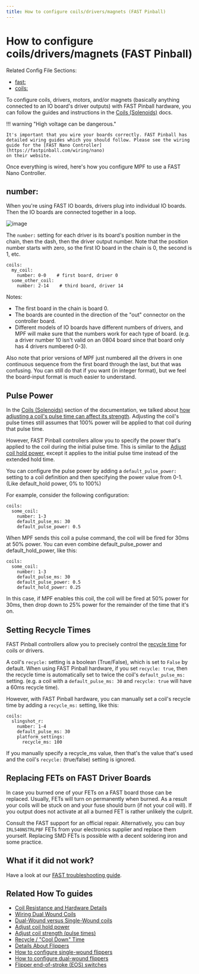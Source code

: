 ```yaml
---
title: How to configure coils/drivers/magnets (FAST Pinball)
---
```


# How to configure coils/drivers/magnets (FAST Pinball)


Related Config File Sections:

* [fast:](../../config/fast.md)
* [coils:](../../config/coils.md)

To configure coils, drivers, motors, and/or magnets (basically anything
connected to an IO board's driver outputs) with FAST Pinball hardware,
you can follow the guides and instructions in the
[Coils (Solenoids)](../../mechs/coils/index.md) docs.

!!! warning "High voltage can be dangerous."

    It's important that you wire your boards correctly. FAST Pinball has
    detailed wiring guides which you should follow. Please see the wiring
    guide for the [FAST Nano Controller](https://fastpinball.com/wiring/nano)
    on their website.

Once everything is wired, here's how you configure MPF to use a FAST
Nano Controller.

## number:

When you're using FAST IO boards, drivers plug into individual IO
boards. Then the IO boards are connected together in a loop.

![image](../images/fast-io-3208.png)

The `number:` setting for each driver is its board's position number in
the chain, then the dash, then the driver output number. Note that the
position number starts with zero, so the first IO board in the chain is
0, the second is 1, etc.

``` mpf-config
coils:
  my_coil:
    number: 0-0    # first board, driver 0
  some_other_coil:
    number: 2-14    # third board, driver 14
```

Notes:

* The first board in the chain is board 0.
* The boards are counted in the direction of the "out" connector
    on the controller board.
* Different models of IO boards have different numbers of drivers,
    and MPF will make sure that the numbers work for each type of
    board. (e.g. a driver number 10 isn't valid on an 0804 board
    since that board only has 4 drivers numbered 0-3).

Also note that prior versions of MPF just numbered all the drivers in
one continuous sequence from the first board through the last, but that
was confusing. You can still do that if you want (in integer format),
but we feel the board-input format is much easier to understand.

## Pulse Power

In the [Coils (Solenoids)](../../mechs/coils/index.md) section of the
documentation, we talked about
[how adjusting a coil's pulse time can affect its strength](../../mechs/coils/pulse_power.md). Adjusting the coil's pulse times still assumes that 100%
power will be applied to that coil during that pulse time.

However, FAST Pinball controllers allow you to specify the power that's
applied to the coil during the initial pulse time. This is similar to
the [Adjust coil hold power](../../mechs/coils/hold_power.md), except it
applies to the initial pulse time instead of the extended hold time.

You can configure the pulse power by adding a `default_pulse_power:`
setting to a coil definition and then specifying the power value from
0-1. (Like default_hold power, 0% to 100%)

For example, consider the following configuration:

``` mpf-config
coils:
  some_coil:
    number: 1-3
    default_pulse_ms: 30
    default_pulse_power: 0.5
```

When MPF sends this coil a pulse command, the coil will be fired for
30ms at 50% power. You can even combine default_pulse_power and
default_hold_power, like this:

``` mpf-config
coils:
  some_coil:
    number: 1-3
    default_pulse_ms: 30
    default_pulse_power: 0.5
    default_hold_power: 0.25
```

In this case, if MPF enables this coil, the coil will be fired at 50%
power for 30ms, then drop down to 25% power for the remainder of the
time that it's on.

## Setting Recycle Times

FAST Pinball controllers allow you to precisely control the
[recycle time](../../mechs/coils/recycle.md) for
coils or drivers.

A coil's `recycle:` setting is a boolean (True/False), which is set to
`False` by default. When using FAST Pinball hardware, if you set
`recycle: true`, then the recycle time is automatically set to twice the
coil's `default_pulse_ms:` setting. (e.g. a coil with a
`default_pulse_ms: 30` and `recycle: true` will have a 60ms recycle
time).

However, with FAST Pinball hardware, you can manually set a coil's
recycle time by adding a `recycle_ms:` setting, like this:

``` mpf-config
coils:
  slingshot_r:
    number: 1-4
    default_pulse_ms: 30
    platform_settings:
      recycle_ms: 100
```

If you manually specify a recycle_ms value, then that's the value
that's used and the coil's `recycle:` (true/false) setting is ignored.

## Replacing FETs on FAST Driver Boards

In case you burned one of your FETs on a FAST board those can be
replaced. Usually, FETs will turn on permanently when burned. As a
result your coils will be stuck on and your fuse should burn (if not
your coil will). If you output does not activate at all a burned FET is
rather unlikely the culprit.

Consult the FAST support for an official repair. Alternatively, you can
buy `IRL540NSTRLPBF` FETs from your electronics supplier and replace
them yourself. Replacing SMD FETs is possible with a decent soldering
iron and some practice.

## What if it did not work?

Have a look at our
[FAST troubleshooting guide](../../troubleshooting/index.md).

## Related How To guides

* [Coil Resistance and Hardware Details](../../mechs/coils/index.md)
* [Wiring Dual Wound Coils](../../mechs/coils/dual_wound_coils.md)
* [Dual-Wound versus Single-Wound coils](../../mechs/coils/dual_vs_single_wound.md)
* [Adjust coil hold power](../../mechs/coils/hold_power.md)
* [Adjust coil strength (pulse times)](../../mechs/coils/pulse_power.md)
* [Recycle / "Cool Down" Time](../../mechs/coils/recycle.md)
* [Details About Flippers](../../mechs/flippers/index.md)
* [How to configure single-wound flippers](../../mechs/flippers/single_wound.md)
* [How to configure dual-wound flippers](../../mechs/flippers/dual_wound.md)
* [Flipper end-of-stroke (EOS) switches](../../mechs/flippers/eos_switches.md)
